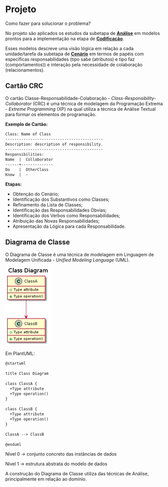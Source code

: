 # Projeto

Como fazer para solucionar o problema?

No projeto são aplicados os estudos da subetapa de [**Análise**](analise.md) em modelos prontos para a implementação na etapa de [**Codificação**](../codigo/README.md).

Esses modelos descreve uma visão lógica em relação a cada unidade/tarefa da subetapa de [**Cenário**](cenario.md) em termos de papéis com específicas responsabilidades (tipo sabe (atributos) e tipo faz (comportamentos)) e interação pela necessidade de colaboração (relacionamentos).

## Cartão CRC

O cartão Classe-Responsabilidade-Colaboração - _Class-Responsibility-Collaborator_ (CRC) é uma técnica de modelagem da Programação Extrema - _Extreme Programming_ (XP) na qual utiliza a técnica de Análise Textual para formar os elementos de programação.

**Exemplo de Cartão:**

```
Class: Name of Class
-------------------------------------------
Description: description of responsibility.
-------------------------------------------
Responsibilities:
Name  |  Collaborator
------+--------------
Do    |  OtherClass
Know  |  -
```

**Etapas:**

* Obtenção do Cenário;
* Identificação dos Substantivos como Classes;
* Refinamento da Lista de Classes;
* Identificação das Responsabilidades Óbvias;
* Identificação dos Verbos como Responsabilidades;
* Atribuição das Novas Responsabilidades;
* Apresentação da Lógica para cada Responsabilidade.

## Diagrama de Classe

O Diagrama de Classe é uma técnica de modelagem em Linguagem de Modelagem Unificada - _Unified Modeling Language_ (UML).

![](../images/arquitetura-projeto-diagrama-classe.png)

Em PlantUML:

```
@startuml

title Class Diagram

class ClassA {
  +Type attribute
  +Type operation()
}

class ClassB {
  +Type attribute
  +Type operation()
}

ClassA --> ClassB

@enduml
```

Nível 0 -> conjunto concreto das instâncias de dados

Nível 1 -> estrutura abstrata do modelo de dados

A construção do Diagrama de Classe utiliza das técnicas de Análise, principalmente em relação ao domínio.
